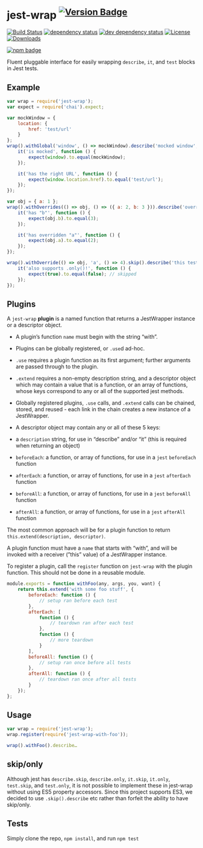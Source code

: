 # jest-wrap <sup>[![Version Badge][2]][1]</sup>

[![Build Status][3]][4]
[![dependency status][5]][6]
[![dev dependency status][7]][8]
[![License][license-image]][license-url]
[![Downloads][downloads-image]][downloads-url]

[![npm badge][11]][1]

Fluent pluggable interface for easily wrapping `describe`, `it`, and `test` blocks in Jest tests.

## Example

```js
var wrap = require('jest-wrap');
var expect = require('chai').expect;

var mockWindow = {
	location: {
		href: 'test/url'
	}
};
wrap().withGlobal('window', () => mockWindow).describe('mocked window', function () {
	it('is mocked', function () {
		expect(window).to.equal(mockWindow);
	});

	it('has the right URL', function () {
		expect(window.location.href).to.equal('test/url');
	});
});

var obj = { a: 1 };
wrap().withOverrides(() => obj, () => ({ a: 2, b: 3 })).describe('overridden object keys', function () {
	it('has "b"', function () {
		expect(obj.b).to.equal(3);
	});

	it('has overridden "a"', function () {
		expect(obj.a).to.equal(2);
	});
});

wrap().withOverride(() => obj, 'a', () => 4).skip().describe('this test is skipped', function () {
	it('also supports .only()!', function () {
		expect(true).to.equal(false); // skipped
	});
});
```

## Plugins
A `jest-wrap` **plugin** is a named function that returns a JestWrapper instance or a descriptor object.
 - A plugin’s function `name` must begin with the string “with”.
 - Plugins can be globally registered, or `.use`d ad-hoc.
  - `.use` requires a plugin function as its first argument; further arguments are passed through to the plugin.
  - `.extend` requires a non-empty description string, and a descriptor object which may contain a value that is a function, or an array of functions, whose keys correspond to any or all of the supported jest methods.
 - Globally registered plugins, `.use` calls, and `.extend` calls can be chained, stored, and reused - each link in the chain creates a new instance of a JestWrapper.

 - A descriptor object may contain any or all of these 5 keys:
  - a `description` string, for use in “describe” and/or “it” (this is required when returning an object)
  - `beforeEach`: a function, or array of functions, for use in a `jest` `beforeEach` function
  - `afterEach`: a function, or array of functions, for use in a `jest` `afterEach` function
  - `beforeAll`: a function, or array of functions, for use in a `jest` `beforeAll` function
  - `afterAll`: a function, or array of functions, for use in a `jest` `afterAll` function

The most common approach will be for a plugin function to return `this.extend(description, descriptor)`.

A plugin function must have a `name` that starts with “with”, and will be invoked with a receiver (”this” value) of a JestWrapper instance.

To register a plugin, call the `register` function on `jest-wrap` with the plugin function. This should not be done in a reusable module.

```js
module.exports = function withFoo(any, args, you, want) {
	return this.extend('with some foo stuff', {
		beforeEach: function () {
			// setup ran before each test
		},
		afterEach: [
			function () {
				// teardown ran after each test
			},
			function () {
				// more teardown
			}
		],
		beforeAll: function () {
			// setup ran once before all tests
		},
		afterAll: function () {
			// teardown ran once after all tests
		}
	});
};
```

## Usage
```js
var wrap = require('jest-wrap');
wrap.register(require('jest-wrap-with-foo'));

wrap().withFoo().describe…
```

## skip/only
Although jest has `describe.skip`, `describe.only`, `it.skip`, `it.only`, `test.skip`, and `test.only`, it is not possible to implement these in jest-wrap without using ES5 property accessors. Since this project supports ES3, we decided to use `.skip().describe` etc rather than forfeit the ability to have skip/only.

## Tests
Simply clone the repo, `npm install`, and run `npm test`

[1]: https://npmjs.org/package/jest-wrap
[2]: http://versionbadg.es/airbnb/jest-wrap.svg
[3]: https://travis-ci.org/airbnb/jest-wrap.svg
[4]: https://travis-ci.org/airbnb/jest-wrap
[5]: https://david-dm.org/airbnb/jest-wrap.svg
[6]: https://david-dm.org/airbnb/jest-wrap
[7]: https://david-dm.org/airbnb/jest-wrap/dev-status.svg
[8]: https://david-dm.org/airbnb/jest-wrap#info=devDependencies
[11]: https://nodei.co/npm/jest-wrap.png?downloads=true&stars=true
[license-image]: http://img.shields.io/npm/l/jest-wrap.svg
[license-url]: LICENSE
[downloads-image]: http://img.shields.io/npm/dm/jest-wrap.svg
[downloads-url]: http://npm-stat.com/charts.html?package=jest-wrap
